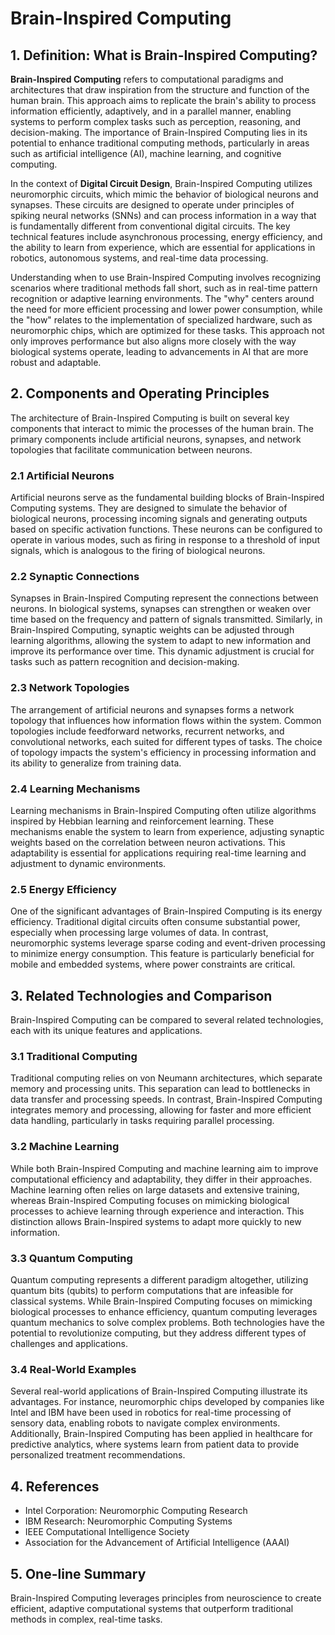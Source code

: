 # Brain-Inspired Computing

## 1. Definition: What is **Brain-Inspired Computing**?
**Brain-Inspired Computing** refers to computational paradigms and architectures that draw inspiration from the structure and function of the human brain. This approach aims to replicate the brain's ability to process information efficiently, adaptively, and in a parallel manner, enabling systems to perform complex tasks such as perception, reasoning, and decision-making. The importance of Brain-Inspired Computing lies in its potential to enhance traditional computing methods, particularly in areas such as artificial intelligence (AI), machine learning, and cognitive computing.

In the context of **Digital Circuit Design**, Brain-Inspired Computing utilizes neuromorphic circuits, which mimic the behavior of biological neurons and synapses. These circuits are designed to operate under principles of spiking neural networks (SNNs) and can process information in a way that is fundamentally different from conventional digital circuits. The key technical features include asynchronous processing, energy efficiency, and the ability to learn from experience, which are essential for applications in robotics, autonomous systems, and real-time data processing.

Understanding when to use Brain-Inspired Computing involves recognizing scenarios where traditional methods fall short, such as in real-time pattern recognition or adaptive learning environments. The "why" centers around the need for more efficient processing and lower power consumption, while the "how" relates to the implementation of specialized hardware, such as neuromorphic chips, which are optimized for these tasks. This approach not only improves performance but also aligns more closely with the way biological systems operate, leading to advancements in AI that are more robust and adaptable.

## 2. Components and Operating Principles
The architecture of Brain-Inspired Computing is built on several key components that interact to mimic the processes of the human brain. The primary components include artificial neurons, synapses, and network topologies that facilitate communication between neurons.

### 2.1 Artificial Neurons
Artificial neurons serve as the fundamental building blocks of Brain-Inspired Computing systems. They are designed to simulate the behavior of biological neurons, processing incoming signals and generating outputs based on specific activation functions. These neurons can be configured to operate in various modes, such as firing in response to a threshold of input signals, which is analogous to the firing of biological neurons.

### 2.2 Synaptic Connections
Synapses in Brain-Inspired Computing represent the connections between neurons. In biological systems, synapses can strengthen or weaken over time based on the frequency and pattern of signals transmitted. Similarly, in Brain-Inspired Computing, synaptic weights can be adjusted through learning algorithms, allowing the system to adapt to new information and improve its performance over time. This dynamic adjustment is crucial for tasks such as pattern recognition and decision-making.

### 2.3 Network Topologies
The arrangement of artificial neurons and synapses forms a network topology that influences how information flows within the system. Common topologies include feedforward networks, recurrent networks, and convolutional networks, each suited for different types of tasks. The choice of topology impacts the system's efficiency in processing information and its ability to generalize from training data.

### 2.4 Learning Mechanisms
Learning mechanisms in Brain-Inspired Computing often utilize algorithms inspired by Hebbian learning and reinforcement learning. These mechanisms enable the system to learn from experience, adjusting synaptic weights based on the correlation between neuron activations. This adaptability is essential for applications requiring real-time learning and adjustment to dynamic environments.

### 2.5 Energy Efficiency
One of the significant advantages of Brain-Inspired Computing is its energy efficiency. Traditional digital circuits often consume substantial power, especially when processing large volumes of data. In contrast, neuromorphic systems leverage sparse coding and event-driven processing to minimize energy consumption. This feature is particularly beneficial for mobile and embedded systems, where power constraints are critical.

## 3. Related Technologies and Comparison
Brain-Inspired Computing can be compared to several related technologies, each with its unique features and applications.

### 3.1 Traditional Computing
Traditional computing relies on von Neumann architectures, which separate memory and processing units. This separation can lead to bottlenecks in data transfer and processing speeds. In contrast, Brain-Inspired Computing integrates memory and processing, allowing for faster and more efficient data handling, particularly in tasks requiring parallel processing.

### 3.2 Machine Learning
While both Brain-Inspired Computing and machine learning aim to improve computational efficiency and adaptability, they differ in their approaches. Machine learning often relies on large datasets and extensive training, whereas Brain-Inspired Computing focuses on mimicking biological processes to achieve learning through experience and interaction. This distinction allows Brain-Inspired systems to adapt more quickly to new information.

### 3.3 Quantum Computing
Quantum computing represents a different paradigm altogether, utilizing quantum bits (qubits) to perform computations that are infeasible for classical systems. While Brain-Inspired Computing focuses on mimicking biological processes to enhance efficiency, quantum computing leverages quantum mechanics to solve complex problems. Both technologies have the potential to revolutionize computing, but they address different types of challenges and applications.

### 3.4 Real-World Examples
Several real-world applications of Brain-Inspired Computing illustrate its advantages. For instance, neuromorphic chips developed by companies like Intel and IBM have been used in robotics for real-time processing of sensory data, enabling robots to navigate complex environments. Additionally, Brain-Inspired Computing has been applied in healthcare for predictive analytics, where systems learn from patient data to provide personalized treatment recommendations.

## 4. References
- Intel Corporation: Neuromorphic Computing Research
- IBM Research: Neuromorphic Computing Systems
- IEEE Computational Intelligence Society
- Association for the Advancement of Artificial Intelligence (AAAI)

## 5. One-line Summary
Brain-Inspired Computing leverages principles from neuroscience to create efficient, adaptive computational systems that outperform traditional methods in complex, real-time tasks.